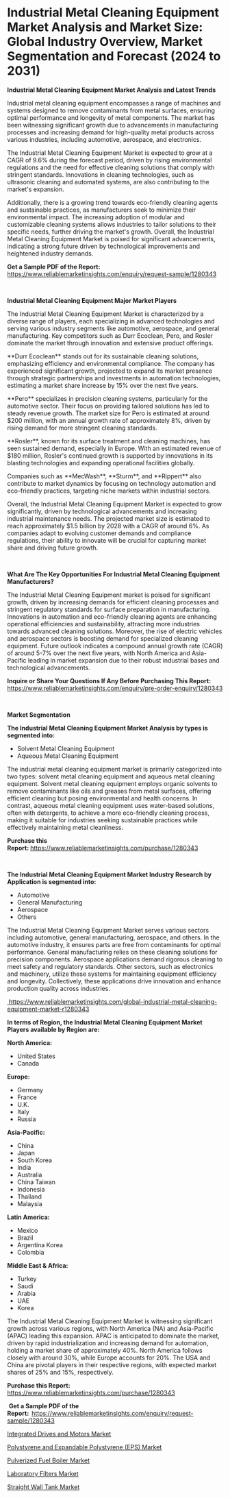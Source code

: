 <p><h1>Industrial Metal Cleaning Equipment Market Analysis and Market Size: Global Industry Overview, Market Segmentation and Forecast (2024 to 2031)</h1></p><p><strong>Industrial Metal Cleaning Equipment Market Analysis and Latest Trends</strong></p>
<p><p>Industrial metal cleaning equipment encompasses a range of machines and systems designed to remove contaminants from metal surfaces, ensuring optimal performance and longevity of metal components. The market has been witnessing significant growth due to advancements in manufacturing processes and increasing demand for high-quality metal products across various industries, including automotive, aerospace, and electronics. </p><p>The Industrial Metal Cleaning Equipment Market is expected to grow at a CAGR of 9.6% during the forecast period, driven by rising environmental regulations and the need for effective cleaning solutions that comply with stringent standards. Innovations in cleaning technologies, such as ultrasonic cleaning and automated systems, are also contributing to the market's expansion. </p><p>Additionally, there is a growing trend towards eco-friendly cleaning agents and sustainable practices, as manufacturers seek to minimize their environmental impact. The increasing adoption of modular and customizable cleaning systems allows industries to tailor solutions to their specific needs, further driving the market's growth. Overall, the Industrial Metal Cleaning Equipment Market is poised for significant advancements, indicating a strong future driven by technological improvements and heightened industry demands.</p></p>
<p><strong>Get a Sample PDF of the Report:&nbsp;</strong> <a href="https://www.reliablemarketinsights.com/enquiry/request-sample/1280343?utm_campaign=1331&utm_medium=2&utm_source=Github&utm_content=ia&utm_term=29092024&utm_id=industrial-metal-cleaning-equipment">https://www.reliablemarketinsights.com/enquiry/request-sample/1280343</a></p>
<p>&nbsp;</p>
<p><strong>Industrial Metal Cleaning Equipment Major Market Players</strong></p>
<p><p>The Industrial Metal Cleaning Equipment Market is characterized by a diverse range of players, each specializing in advanced technologies and serving various industry segments like automotive, aerospace, and general manufacturing. Key competitors such as Durr Ecoclean, Pero, and Rosler dominate the market through innovation and extensive product offerings.</p><p>**Durr Ecoclean** stands out for its sustainable cleaning solutions, emphasizing efficiency and environmental compliance. The company has experienced significant growth, projected to expand its market presence through strategic partnerships and investments in automation technologies, estimating a market share increase by 15% over the next five years.</p><p>**Pero** specializes in precision cleaning systems, particularly for the automotive sector. Their focus on providing tailored solutions has led to steady revenue growth. The market size for Pero is estimated at around $200 million, with an annual growth rate of approximately 8%, driven by rising demand for more stringent cleaning standards.</p><p>**Rosler**, known for its surface treatment and cleaning machines, has seen sustained demand, especially in Europe. With an estimated revenue of $180 million, Rosler's continued growth is supported by innovations in its blasting technologies and expanding operational facilities globally.</p><p>Companies such as **MecWash**, **Sturm**, and **Rippert** also contribute to market dynamics by focusing on technology automation and eco-friendly practices, targeting niche markets within industrial sectors.</p><p>Overall, the Industrial Metal Cleaning Equipment Market is expected to grow significantly, driven by technological advancements and increasing industrial maintenance needs. The projected market size is estimated to reach approximately $1.5 billion by 2028 with a CAGR of around 6%. As companies adapt to evolving customer demands and compliance regulations, their ability to innovate will be crucial for capturing market share and driving future growth.</p></p>
<p>&nbsp;</p>
<p><strong>What Are The Key Opportunities For Industrial Metal Cleaning Equipment Manufacturers?</strong></p>
<p><p>The Industrial Metal Cleaning Equipment market is poised for significant growth, driven by increasing demands for efficient cleaning processes and stringent regulatory standards for surface preparation in manufacturing. Innovations in automation and eco-friendly cleaning agents are enhancing operational efficiencies and sustainability, attracting more industries towards advanced cleaning solutions. Moreover, the rise of electric vehicles and aerospace sectors is boosting demand for specialized cleaning equipment. Future outlook indicates a compound annual growth rate (CAGR) of around 5-7% over the next five years, with North America and Asia-Pacific leading in market expansion due to their robust industrial bases and technological advancements.</p></p>
<p><strong>Inquire or Share Your Questions If Any Before Purchasing This Report:</strong> <a href="https://www.reliablemarketinsights.com/enquiry/pre-order-enquiry/1280343?utm_campaign=1331&utm_medium=2&utm_source=Github&utm_content=ia&utm_term=29092024&utm_id=industrial-metal-cleaning-equipment">https://www.reliablemarketinsights.com/enquiry/pre-order-enquiry/1280343</a></p>
<p>&nbsp;</p>
<p><strong>Market Segmentation</strong></p>
<p><strong>The Industrial Metal Cleaning Equipment Market Analysis by types is segmented into:</strong></p>
<p><ul><li>Solvent Metal Cleaning Equipment</li><li>Aqueous Metal Cleaning Equipment</li></ul></p>
<p><p>The industrial metal cleaning equipment market is primarily categorized into two types: solvent metal cleaning equipment and aqueous metal cleaning equipment. Solvent metal cleaning equipment employs organic solvents to remove contaminants like oils and greases from metal surfaces, offering efficient cleaning but posing environmental and health concerns. In contrast, aqueous metal cleaning equipment uses water-based solutions, often with detergents, to achieve a more eco-friendly cleaning process, making it suitable for industries seeking sustainable practices while effectively maintaining metal cleanliness.</p></p>
<p><strong>Purchase this Report:&nbsp;</strong><a href="https://www.reliablemarketinsights.com/purchase/1280343?utm_campaign=1331&utm_medium=2&utm_source=Github&utm_content=ia&utm_term=29092024&utm_id=industrial-metal-cleaning-equipment">https://www.reliablemarketinsights.com/purchase/1280343</a></p>
<p>&nbsp;</p>
<p><strong>The Industrial Metal Cleaning Equipment Market Industry Research by Application is segmented into:</strong></p>
<p><ul><li>Automotive</li><li>General Manufacturing</li><li>Aerospace</li><li>Others</li></ul></p>
<p><p>The Industrial Metal Cleaning Equipment Market serves various sectors including automotive, general manufacturing, aerospace, and others. In the automotive industry, it ensures parts are free from contaminants for optimal performance. General manufacturing relies on these cleaning solutions for precision components. Aerospace applications demand rigorous cleaning to meet safety and regulatory standards. Other sectors, such as electronics and machinery, utilize these systems for maintaining equipment efficiency and longevity. Collectively, these applications drive innovation and enhance production quality across industries.</p></p>
<p><a href="https://www.reliablemarketinsights.com/global-industrial-metal-cleaning-equipment-market-r1280343?utm_campaign=1331&utm_medium=2&utm_source=Github&utm_content=ia&utm_term=29092024&utm_id=industrial-metal-cleaning-equipment">&nbsp;https://www.reliablemarketinsights.com/global-industrial-metal-cleaning-equipment-market-r1280343</a></p>
<p><strong>In terms of Region, the Industrial Metal Cleaning Equipment Market Players available by Region are:</strong></p>
<p>
    <p> <strong> North America: </strong>
        <ul>
            <li>United States</li>
            <li>Canada</li>
        </ul>
        </p> 
    <p> <strong> Europe: </strong>
        <ul>
            <li>Germany</li>
            <li>France</li>
            <li>U.K.</li>
            <li>Italy</li>
            <li>Russia</li>
        </ul>
        </p> 
    <p> <strong> Asia-Pacific: </strong>
        <ul>
            <li>China</li>
            <li>Japan</li>
            <li>South Korea</li>
            <li>India</li>
            <li>Australia</li>
            <li>China Taiwan</li>
            <li>Indonesia</li>
            <li>Thailand</li>
            <li>Malaysia</li>
        </ul>
        </p> 
    <p> <strong> Latin America: </strong>
        <ul>
            <li>Mexico</li>
            <li>Brazil</li>
            <li>Argentina Korea</li>
            <li>Colombia</li>
        </ul>
        </p> 
    <p> <strong> Middle East & Africa: </strong>
        <ul>
            <li>Turkey</li>
            <li>Saudi</li>
            <li>Arabia</li>
            <li>UAE</li>
            <li>Korea</li>
        </ul>
    </p>
    </p>
<p><p>The Industrial Metal Cleaning Equipment Market is witnessing significant growth across various regions, with North America (NA) and Asia-Pacific (APAC) leading this expansion. APAC is anticipated to dominate the market, driven by rapid industrialization and increasing demand for automation, holding a market share of approximately 40%. North America follows closely with around 30%, while Europe accounts for 20%. The USA and China are pivotal players in their respective regions, with expected market shares of 25% and 15%, respectively.</p></p>
<p><strong>Purchase this Report: </strong><a href="https://www.reliablemarketinsights.com/purchase/1280343?utm_campaign=1331&utm_medium=2&utm_source=Github&utm_content=ia&utm_term=29092024&utm_id=industrial-metal-cleaning-equipment">https://www.reliablemarketinsights.com/purchase/1280343</a></p>
<p>&nbsp;<strong>Get a Sample PDF of the Report:&nbsp;&nbsp;</strong><a href="https://www.reliablemarketinsights.com/enquiry/request-sample/1280343?utm_campaign=1331&utm_medium=2&utm_source=Github&utm_content=ia&utm_term=29092024&utm_id=industrial-metal-cleaning-equipment">https://www.reliablemarketinsights.com/enquiry/request-sample/1280343</a></p>
<p><strong></strong></p>
<p><p><a href="https://github.com/joannesouthgate/Market-Research-Report-List-5/blob/main/integrated-drives-and-motors-market.md?utm_campaign=1331&utm_medium=2&utm_source=Github&utm_content=ia&utm_term=29092024&utm_id=industrial-metal-cleaning-equipment">Integrated Drives and Motors Market</a></p><p><a href="https://issuu.com/reportprime-2/docs/polystyrene-and-expandable-polystyr_d66cf5bb41ad47?utm_campaign=1331&utm_medium=2&utm_source=Github&utm_content=ia&utm_term=29092024&utm_id=industrial-metal-cleaning-equipment">Polystyrene and Expandable Polystyrene (EPS) Market</a></p><p><a href="https://www.linkedin.com/pulse/unlocking-growth-potential-market-strategic-analysis-pulverized-gfluf?utm_campaign=1331&utm_medium=2&utm_source=Github&utm_content=ia&utm_term=29092024&utm_id=industrial-metal-cleaning-equipment">Pulverized Fuel Boiler Market</a></p><p><a href="https://www.linkedin.com/pulse/laboratory-filters-market-evolution-global-trends-regional-ekjve?utm_campaign=1331&utm_medium=2&utm_source=Github&utm_content=ia&utm_term=29092024&utm_id=industrial-metal-cleaning-equipment">Laboratory Filters Market</a></p><p><a href="https://issuu.com/reportprime-2/docs/straight-wall-tank-market-size-2030_309b9ad54b3897?utm_campaign=1331&utm_medium=2&utm_source=Github&utm_content=ia&utm_term=29092024&utm_id=industrial-metal-cleaning-equipment">Straight Wall Tank Market</a></p></p>